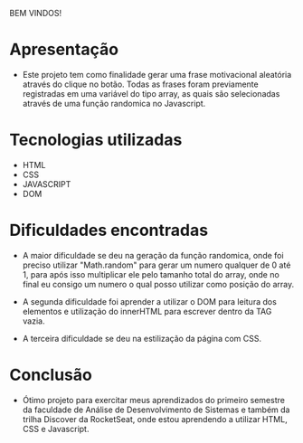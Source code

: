 BEM VINDOS!

# Apresentação
- Este projeto tem como finalidade gerar uma frase motivacional aleatória através do clique no botão.
Todas as frases foram previamente registradas em uma variável do tipo array, as quais são selecionadas através de uma função randomica no Javascript.

# Tecnologias utilizadas
- HTML
- CSS
- JAVASCRIPT
- DOM

# Dificuldades encontradas
- A maior dificuldade se deu na geração da função randomica, onde foi preciso utilizar "Math.random" para gerar um numero qualquer de 0 até 1, para após isso
multiplicar ele pelo tamanho total do array, onde no final eu consigo um numero o qual posso utilizar como posição do array.

- A segunda dificuldade foi aprender a utilizar o DOM para leitura dos elementos e utilização do innerHTML para escrever dentro da TAG vazia.

- A terceira dificuldade se deu na estilização da página com CSS.

# Conclusão
- Ótimo projeto para exercitar meus aprendizados do primeiro semestre da faculdade de Análise de Desenvolvimento de Sistemas e também da trilha Discover da RocketSeat, 
onde estou aprendendo a utilizar HTML, CSS e Javascript.